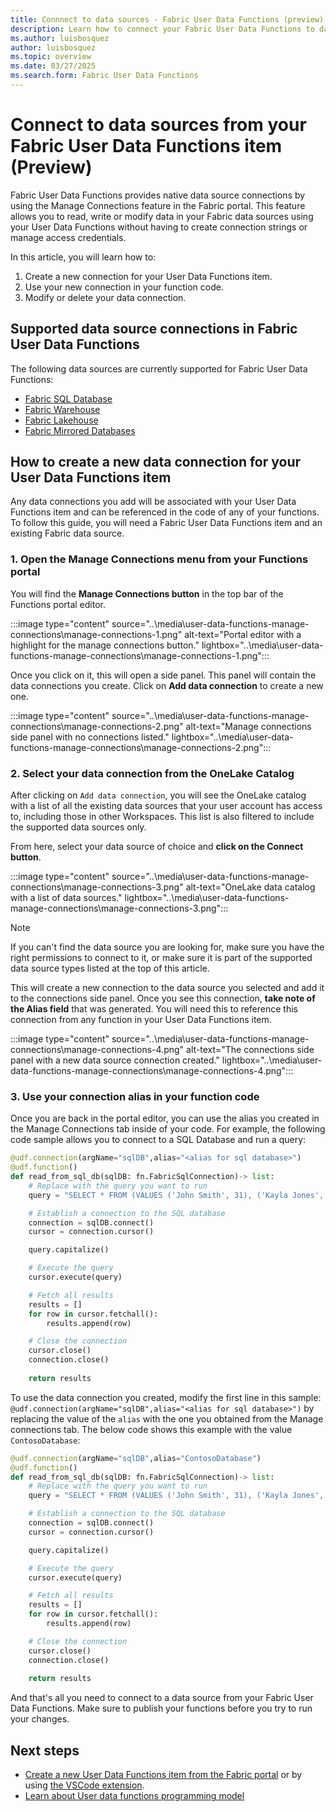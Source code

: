 ```yaml
---
title: Connnect to data sources - Fabric User Data Functions (preview)
description: Learn how to connect your Fabric User Data Functions to data sources.
ms.author: luisbosquez
author: luisbosquez
ms.topic: overview
ms.date: 03/27/2025
ms.search.form: Fabric User Data Functions
---
```


# Connect to data sources from your Fabric User Data Functions item (Preview)

Fabric User Data Functions provides native data source connections by using the Manage Connections feature in the Fabric portal. This feature allows you to read, write or modify data in your Fabric data sources using your User Data Functions without having to create connection strings or manage access credentials. 

In this article, you will learn how to:
1. Create a new connection for your User Data Functions item. 
1. Use your new connection in your function code.
1. Modify or delete your data connection.

## Supported data source connections in Fabric User Data Functions
The following data sources are currently supported for Fabric User Data Functions:
- [Fabric SQL Database](../../database/sql/overview.md)
- [Fabric Warehouse](../../data-warehouse/create-warehouse.md)
- [Fabric Lakehouse](../lakehouse-overview.md)
- [Fabric Mirrored Databases](../../database\mirrored-database\overview.md)

## How to create a new data connection for your User Data Functions item
Any data connections you add will be associated with your User Data Functions item and can be referenced in the code of any of your functions. To follow this guide, you will need a Fabric User Data Functions item and an existing Fabric data source.

### 1. Open the Manage Connections menu from your Functions portal
You will find the **Manage Connections button** in the top bar of the Functions portal editor.

:::image type="content" source="..\media\user-data-functions-manage-connections\manage-connections-1.png" alt-text="Portal editor with a highlight for the manage connections button." lightbox="..\media\user-data-functions-manage-connections\manage-connections-1.png":::

Once you click on it, this will open a side panel. This panel will contain the data connections you create. Click on **Add data connection** to create a new one.

:::image type="content" source="..\media\user-data-functions-manage-connections\manage-connections-2.png" alt-text="Manage connections side panel with no connections listed." lightbox="..\media\user-data-functions-manage-connections\manage-connections-2.png":::

### 2. Select your data connection from the OneLake Catalog
After clicking on `Add data connection`, you will see the OneLake catalog with a list of all the existing data sources that your user account has access to, including those in other Workspaces. This list is also filtered to include the supported data sources only. 

From here, select your data source of choice and **click on the Connect button**.

:::image type="content" source="..\media\user-data-functions-manage-connections\manage-connections-3.png" alt-text="OneLake data catalog with a list of data sources." lightbox="..\media\user-data-functions-manage-connections\manage-connections-3.png":::

> [!NOTE]
> If you can't find the data source you are looking for, make sure you have the right permissions to connect to it, or make sure it is part of the supported data source types listed at the top of this article. 

This will create a new connection to the data source you selected and add it to the connections side panel. Once you see this connection, **take note of the Alias field** that was generated. You will need this to reference this connection from any function in your User Data Functions item.

:::image type="content" source="..\media\user-data-functions-manage-connections\manage-connections-4.png" alt-text="The connections side panel with a new data source connection created." lightbox="..\media\user-data-functions-manage-connections\manage-connections-4.png":::

### 3. Use your connection alias in your function code
Once you are back in the portal editor, you can use the alias you created in the Manage Connections tab inside of your code. For example, the following code sample allows you to connect to a SQL Database and run a query:

```python
@udf.connection(argName="sqlDB",alias="<alias for sql database>")
@udf.function()
def read_from_sql_db(sqlDB: fn.FabricSqlConnection)-> list:
    # Replace with the query you want to run
    query = "SELECT * FROM (VALUES ('John Smith', 31), ('Kayla Jones', 33)) AS Employee(EmpName, DepID);"

    # Establish a connection to the SQL database
    connection = sqlDB.connect()
    cursor = connection.cursor()

    query.capitalize()

    # Execute the query
    cursor.execute(query)

    # Fetch all results
    results = []
    for row in cursor.fetchall():
        results.append(row)

    # Close the connection
    cursor.close()
    connection.close()
        
    return results
```

To use the data connection you created, modify the first line in this sample: `@udf.connection(argName="sqlDB",alias="<alias for sql database>")` by replacing the value of the `alias` with the one you obtained from the Manage connections tab. The below code shows this example with the value `ContosoDatabase`:

```python
@udf.connection(argName="sqlDB",alias="ContosoDatabase")
@udf.function()
def read_from_sql_db(sqlDB: fn.FabricSqlConnection)-> list:
    # Replace with the query you want to run
    query = "SELECT * FROM (VALUES ('John Smith', 31), ('Kayla Jones', 33)) AS Employee(EmpName, DepID);"

    # Establish a connection to the SQL database
    connection = sqlDB.connect()
    cursor = connection.cursor()

    query.capitalize()

    # Execute the query
    cursor.execute(query)

    # Fetch all results
    results = []
    for row in cursor.fetchall():
        results.append(row)

    # Close the connection
    cursor.close()
    connection.close()
        
    return results
```

And that's all you need to connect to a data source from your Fabric User Data Functions. Make sure to publish your functions before you try to run your changes.

## Next steps
- [Create a new User Data Functions item from the Fabric portal](./create-user-data-functions-portal.md) or by using [the VSCode extension](./create-user-data-functions-vs-code.md).
- [Learn about User data functions programming model](./python-programming-model.md)
